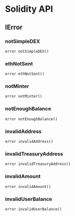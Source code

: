 # Solidity API

## IError

### notSimpleDEX

```solidity
error notSimpleDEX()
```

### ethNotSent

```solidity
error ethNotSent()
```

### notMinter

```solidity
error notMinter()
```

### notEnoughBalance

```solidity
error notEnoughBalance()
```

### invalidAddress

```solidity
error invalidAddress()
```

### invalidTreasuryAddress

```solidity
error invalidTreasuryAddress()
```

### invalidAmount

```solidity
error invalidAmount()
```

### invalidUserBalance

```solidity
error invalidUserBalance()
```

